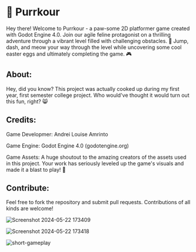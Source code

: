 # **🐾 Purrkour**

Hey there! Welcome to Purrkour - a paw-some 2D platformer game created with Godot Engine 4.0. Join our agile feline protagonist on a thrilling adventure through a vibrant level filled with challenging obstacles. 🌟 Jump, dash, and meow your way through the level while uncovering some cool easter eggs and ultimately completing the game. 🎮

## **About:**
Hey, did you know? This project was actually cooked up during my first year, first semester college project. Who would've thought it would turn out this fun, right? 😸

## **Credits:**

Game Developmer: Andrei Louise Amrinto

Game Engine: Godot Engine 4.0 (godotengine.org)

Game Assets:
A huge shoutout to the amazing creators of the assets used in this project. Your work has seriously leveled up the game's visuals and made it a blast to play! 🎨

## **Contribute:**
Feel free to fork the repository and submit pull requests. Contributions of all kinds are welcome!

![Screenshot 2024-05-22 173409](https://github.com/Jiwuuuu/Purrkour/assets/142757244/86d6de65-80cf-49c1-b1d2-b3c27e11eee6)

![Screenshot 2024-05-22 173418](https://github.com/Jiwuuuu/Purrkour/assets/142757244/33ea67d5-db8f-4326-94e2-26bd4f450b20)

![short-gameplay](https://github.com/Jiwuuuu/Purrkour/assets/142757244/e46e8782-fd37-480b-87ac-5237dc8a7d66)
